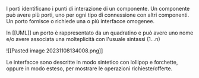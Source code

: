 I porti identificano i punti di interazione di un componente.
Un componente può avere più porti, uno per ogni tipo di connessione con altri componenti.
Un porto fornisce o richiede una o più interfacce omogenee.

In [[UML]] un porto è rappresentato da un quadratino e può avere uno nome e/o avere associata una molteplicità con l'usuale sintassi (1...n)

![[Pasted image 20231108134008.png]]

Le interfacce sono descritte in modo sintetico con lollipop e forchette, oppure in modo esteso, per mostrare le operazioni richieste/offerte.